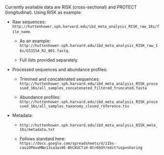 Currently available data are RISK (cross-sectional) and PROTECT (longitudinal). 
Using RISK as example:

* Raw sequences: `http://huttenhower.sph.harvard.edu/ibd_meta_analysis_RISK_raw_16s/file_name`.
  * As an example: `http://huttenhower.sph.harvard.edu/ibd_meta_analysis_RISK_raw_16s/G53154_R2_001.fastq`.

  * Full lists provided separately.

* Processed sequences and abundance profiles:
  
  * Trimmed and concatenated sequences: `http://huttenhower.sph.harvard.edu/ibd_meta_analysis_RISK_processed_16s/all_samples_concatenated_filtered_truncated.fasta`
  
  * Abundance profiles: `http://huttenhower.sph.harvard.edu/ibd_meta_analysis_RISK_processed_16s/all_samples_taxonomy_closed_reference.tsv`

* Metadata:
  
  * `http://huttenhower.sph.harvard.edu/ibd_meta_analysis_RISK_meta_16s/metadata.txt`
  
  * Follows standard here: `https://docs.google.com/spreadsheets/d/1Ibs-cauiOPmvoMNo13sa3ai0E-BhCKUCTiH-0tr6hOY/edit?usp=sharing`